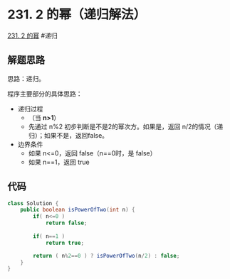 # 231. 2 的幂（递归解法）

[231. 2 的幂](/problems/power-of-two/)
#递归

## 解题思路

思路：递归。

程序主要部分的具体思路：

- 递归过程
	- （当 **n>1**）
	- 先通过 n%2 初步判断是不是2的幂次方。如果是，返回 n/2的情况（递归）；如果不是，返回false。
- 边界条件
	- 如果 n<=0，返回 false（n==0时，是 false）
	- 如果 n==1，返回 true

## 代码

```java
class Solution {
    public boolean isPowerOfTwo(int n) {
        if( n<=0 )
            return false;
        
        if( n==1 )
            return true;

        return ( n%2==0 ) ? isPowerOfTwo(n/2) : false;
    }
}
```